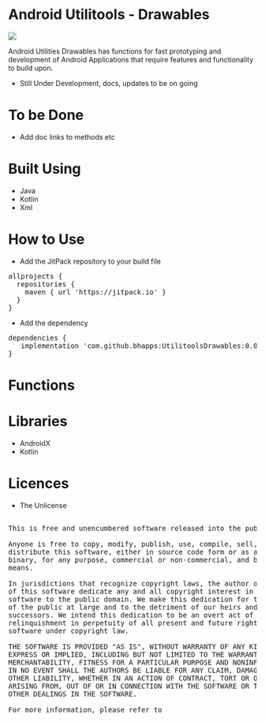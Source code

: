 # Android Utilitools - Drawables

[![](https://jitpack.io/v/bhapps/UtilitoolsDrawables.svg)](https://jitpack.io/#bhapps/UtilitoolsDrawables)

Android Utilities Drawables has functions for fast prototyping and development of Android Applications that require features and functionality to build upon.
* Still Under Development, docs, updates to be on going

# To be Done

* Add doc links to methods etc

# Built Using

* Java
* Kotlin
* Xml

# How to Use

* Add the JitPack repository to your build file 

<pre>
allprojects {
  repositories {
    maven { url 'https://jitpack.io' }
  }
}
</pre>

* Add the dependency

<pre>
dependencies {
   implementation 'com.github.bhapps:UtilitoolsDrawables:0.0.3-alpha'
}
</pre>

# Functions

# Libraries

* AndroidX
* Kotlin

# Licences

* The Unlicense

<pre>

This is free and unencumbered software released into the public domain.

Anyone is free to copy, modify, publish, use, compile, sell, or
distribute this software, either in source code form or as a compiled
binary, for any purpose, commercial or non-commercial, and by any
means.

In jurisdictions that recognize copyright laws, the author or authors
of this software dedicate any and all copyright interest in the
software to the public domain. We make this dedication for the benefit
of the public at large and to the detriment of our heirs and
successors. We intend this dedication to be an overt act of
relinquishment in perpetuity of all present and future rights to this
software under copyright law.

THE SOFTWARE IS PROVIDED "AS IS", WITHOUT WARRANTY OF ANY KIND,
EXPRESS OR IMPLIED, INCLUDING BUT NOT LIMITED TO THE WARRANTIES OF
MERCHANTABILITY, FITNESS FOR A PARTICULAR PURPOSE AND NONINFRINGEMENT.
IN NO EVENT SHALL THE AUTHORS BE LIABLE FOR ANY CLAIM, DAMAGES OR
OTHER LIABILITY, WHETHER IN AN ACTION OF CONTRACT, TORT OR OTHERWISE,
ARISING FROM, OUT OF OR IN CONNECTION WITH THE SOFTWARE OR THE USE OR
OTHER DEALINGS IN THE SOFTWARE.

For more information, please refer to <http://unlicense.org>

</pre>

